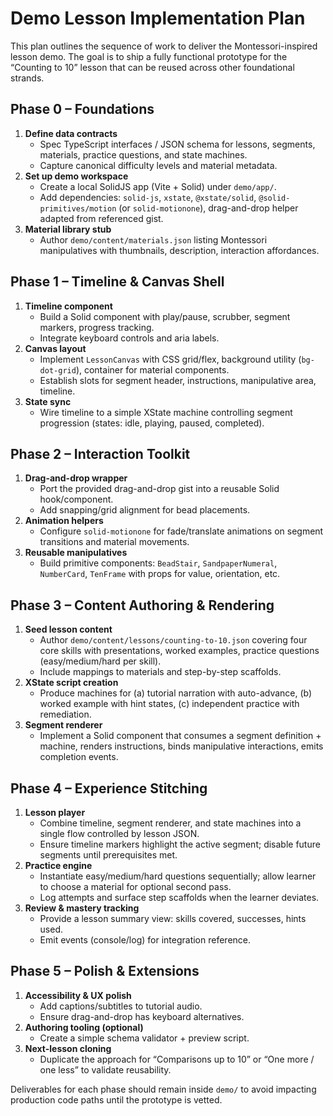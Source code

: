 # Demo Lesson Implementation Plan

This plan outlines the sequence of work to deliver the Montessori-inspired lesson demo. The goal is to ship a fully functional prototype for the “Counting to 10” lesson that can be reused across other foundational strands.

## Phase 0 – Foundations

1. **Define data contracts**
   - Spec TypeScript interfaces / JSON schema for lessons, segments, materials, practice questions, and state machines.
   - Capture canonical difficulty levels and material metadata.
2. **Set up demo workspace**
   - Create a local SolidJS app (Vite + Solid) under `demo/app/`.
   - Add dependencies: `solid-js`, `xstate`, `@xstate/solid`, `@solid-primitives/motion` (or `solid-motionone`), drag-and-drop helper adapted from referenced gist.
3. **Material library stub**
   - Author `demo/content/materials.json` listing Montessori manipulatives with thumbnails, description, interaction affordances.

## Phase 1 – Timeline & Canvas Shell

1. **Timeline component**
   - Build a Solid component with play/pause, scrubber, segment markers, progress tracking.
   - Integrate keyboard controls and aria labels.
2. **Canvas layout**
   - Implement `LessonCanvas` with CSS grid/flex, background utility (`bg-dot-grid`), container for material components.
   - Establish slots for segment header, instructions, manipulative area, timeline.
3. **State sync**
   - Wire timeline to a simple XState machine controlling segment progression (states: idle, playing, paused, completed).

## Phase 2 – Interaction Toolkit

1. **Drag-and-drop wrapper**
   - Port the provided drag-and-drop gist into a reusable Solid hook/component.
   - Add snapping/grid alignment for bead placements.
2. **Animation helpers**
   - Configure `solid-motionone` for fade/translate animations on segment transitions and material movements.
3. **Reusable manipulatives**
   - Build primitive components: `BeadStair`, `SandpaperNumeral`, `NumberCard`, `TenFrame` with props for value, orientation, etc.

## Phase 3 – Content Authoring & Rendering

1. **Seed lesson content**
   - Author `demo/content/lessons/counting-to-10.json` covering four core skills with presentations, worked examples, practice questions (easy/medium/hard per skill).
   - Include mappings to materials and step-by-step scaffolds.
2. **XState script creation**
   - Produce machines for (a) tutorial narration with auto-advance, (b) worked example with hint states, (c) independent practice with remediation.
3. **Segment renderer**
   - Implement a Solid component that consumes a segment definition + machine, renders instructions, binds manipulative interactions, emits completion events.

## Phase 4 – Experience Stitching

1. **Lesson player**
   - Combine timeline, segment renderer, and state machines into a single flow controlled by lesson JSON.
   - Ensure timeline markers highlight the active segment; disable future segments until prerequisites met.
2. **Practice engine**
   - Instantiate easy/medium/hard questions sequentially; allow learner to choose a material for optional second pass.
   - Log attempts and surface step scaffolds when the learner deviates.
3. **Review & mastery tracking**
   - Provide a lesson summary view: skills covered, successes, hints used.
   - Emit events (console/log) for integration reference.

## Phase 5 – Polish & Extensions

1. **Accessibility & UX polish**
   - Add captions/subtitles to tutorial audio.
   - Ensure drag-and-drop has keyboard alternatives.
2. **Authoring tooling (optional)**
   - Create a simple schema validator + preview script.
3. **Next-lesson cloning**
   - Duplicate the approach for “Comparisons up to 10” or “One more / one less” to validate reusability.

Deliverables for each phase should remain inside `demo/` to avoid impacting production code paths until the prototype is vetted.
